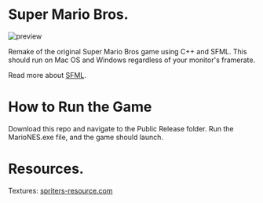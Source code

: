 # Super Mario Bros.
![preview](https://user-images.githubusercontent.com/122135216/215216438-8fd40723-900f-4c5c-a310-e4408692e5f7.gif)

Remake of the original Super Mario Bros game using C++ and SFML. This should run on Mac OS and Windows regardless of your monitor's framerate.

Read more about [SFML](https://www.sfml-dev.org/tutorials/2.5/).

# How to Run the Game
Download this repo and navigate to the Public Release folder. Run the MarioNES.exe file, and the game should launch.

# Resources.
Textures: [spriters-resource.com](https://www.spriters-resource.com/nes/supermariobros/)
